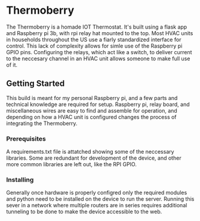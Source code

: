 # Thermoberry

The Thermoberry is a homade IOT Thermostat.  It's built using a flask app and Raspberry pi 3b, with rpi relay hat mounted to the top.  Most HVAC units in households throughout the US use a fiarly standardized interface for control.  This lack of complexity allows for simle use of the Raspberry pi GPIO pins.  Configuring the relays, which act like a switch, to deliver current to the neccesary channel in an HVAC unit allows someone to make full use of it.
## Getting Started

This build is meant for my personal Raspberry pi, and a few parts and technical knowledge are required for setup.  Raspberry pi, relay board, and miscellaneous wires are easy to find and assemble for operation, and depending on how a HVAC unit is configured changes the process of integrating the Thermoberry.

### Prerequisites




A requirements.txt file is attatched showing some of the neccessary libraries.  Some are redundant for development of the device, and other more common libraries are left out, like the RPI GPIO.


### Installing




Generally once hardware is properly configred only the required modules and python need to be installed on the device to run the server.  Running this sever in a network where multiple routers are in series requires additional tunneling to be done to make the device accessible to the web.




